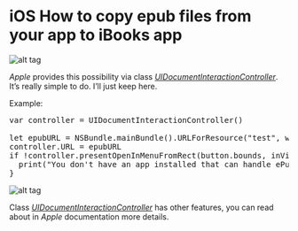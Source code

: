 # iOS How to copy epub files from your app to iBooks app

![alt tag](https://raw.github.com/maximbilan/iOS-Document-Iteraction/master/img/img1.png)

<i>Apple</i> provides this possibility via class <i><a href="https://developer.apple.com/library/ios/documentation/UIKit/Reference/UIDocumentInteractionController_class/index.html">UIDocumentInteractionController</a></i>. It’s really simple to do. I’ll just keep here.

Example:

<pre>
var controller = UIDocumentInteractionController()

let epubURL = NSBundle.mainBundle().URLForResource("test", withExtension: "epub")
controller.URL = epubURL
if !controller.presentOpenInMenuFromRect(button.bounds, inView: view, animated: true) {
  print("You don't have an app installed that can handle ePub files.")
}
</pre>

![alt tag](https://raw.github.com/maximbilan/iOS-Document-Iteraction/master/img/img2.png)

Class <i><a href="https://developer.apple.com/library/ios/documentation/UIKit/Reference/UIDocumentInteractionController_class/index.html">UIDocumentInteractionController</a></i> has other features, you can read about in <i>Apple</i> documentation more details.
